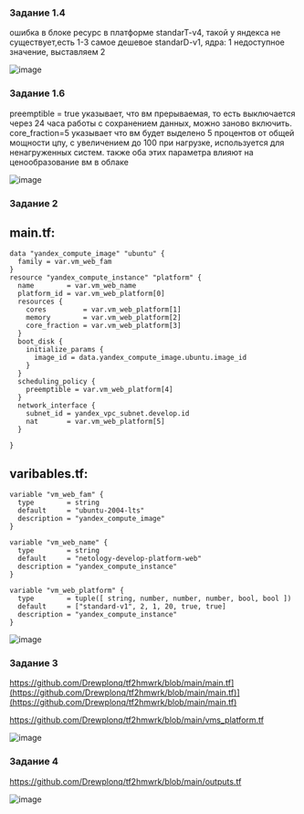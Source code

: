 ### Задание 1.4

ошибка в блоке ресурс в платформе standarT-v4, такой у яндекса не существует,есть 1-3 самое дешевое standarD-v1, 
ядра: 1 недоступное значение, выставляем 2


![image](https://github.com/user-attachments/assets/8fc47b66-bb21-42e8-9fa0-11191e2c4b2a)

### Задание 1.6

preemptible = true указывает, что вм прерываемая, то есть выключается через 24 часа работы с сохранением данных, можно заново включить.  
core_fraction=5 указывает что вм будет выделено 5 процентов от общей мощности цпу, с увеличением до 100 при нагрузке, используется для ненагруженных систем.
также оба этих параметра влияют на ценообразование вм в облаке

![image](https://github.com/user-attachments/assets/9df669c0-f9b2-439d-a59e-a6b5d346a07c)

### Задание 2

## main.tf: 
```
data "yandex_compute_image" "ubuntu" {
  family = var.vm_web_fam
}
resource "yandex_compute_instance" "platform" {
  name        = var.vm_web_name
  platform_id = var.vm_web_platform[0]
  resources {
    cores         = var.vm_web_platform[1]
    memory        = var.vm_web_platform[2]
    core_fraction = var.vm_web_platform[3]
  }
  boot_disk {
    initialize_params {
      image_id = data.yandex_compute_image.ubuntu.image_id
    }
  }
  scheduling_policy {
    preemptible = var.vm_web_platform[4]
  }
  network_interface {
    subnet_id = yandex_vpc_subnet.develop.id
    nat       = var.vm_web_platform[5]
  }

}
```
## varibables.tf:
```
variable "vm_web_fam" {
  type        = string
  default     = "ubuntu-2004-lts"
  description = "yandex_compute_image"
}

variable "vm_web_name" {
  type        = string
  default     = "netology-develop-platform-web"
  description = "yandex_compute_instance"
}

variable "vm_web_platform" {
  type        = tuple([ string, number, number, number, bool, bool ])
  default     = ["standard-v1", 2, 1, 20, true, true]
  description = "yandex_compute_instance"
}
```


![image](https://github.com/user-attachments/assets/db718a24-2336-4b1e-8906-96ee12265efe)



### Задание 3

https://github.com/Drewplonq/tf2hmwrk/blob/main/main.tf](https://github.com/Drewplonq/tf2hmwrk/blob/main/main.tf)](https://github.com/Drewplonq/tf2hmwrk/blob/main/main.tf)


https://github.com/Drewplonq/tf2hmwrk/blob/main/vms_platform.tf

![image](https://github.com/user-attachments/assets/7749dc76-0a86-4cd6-803c-52f4a3353185)


### Задание 4

https://github.com/Drewplonq/tf2hmwrk/blob/main/outputs.tf

![image](https://github.com/user-attachments/assets/774fc3e1-f52b-4367-8607-07ddc52a41e0)

